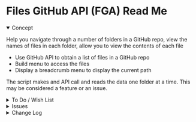 # Files GitHub API (FGA) Read Me

<details open>

<summary>Concept</summary>

Help you navigate through a number of folders in a GitHub repo, view the names of files in each folder, allow you to view the contents of each file

* Use GitHub API to obtain a list of files in a GitHub repo
* Build menu to access the files
* Display a breadcrumb menu to display the current path

The script makes and API call and reads the data one folder at a time. This may be considered a feature or an issue.

</details>

<details>

<summary>To Do / Wish List</summary>

* 2019-05-11 ~ Menu title updates to repo name?

</details>

<details>

<summary>Issues</summary>

* 2019-05-11 ~ Highlights in menu not updating correctly

</details>

<details>

<summary>Change Log</summary>

### 2019-05-28 ~ Theo

* F - FGA.js: add tooltips to file menu

### 2019-05-11 ~ Theo

* Fix many issues

### 2019-04-30 ~ Theo

* First commit

</details>
